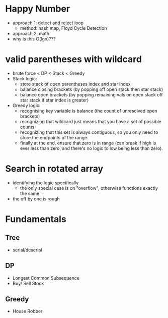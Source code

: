 # Happy Number
- approach 1: detect and reject loop
  - method: hash map, Floyd Cycle Detection
- approach 2: math
- why is this O(lgn)???

# valid parentheses with wildcard
- brute force < DP < Stack < Greedy
- Stack logic:
  - store stack of open parentheses index and star index
  - balance closing brackets (by popping off open stack then star stack)
  - balance open brackets (by popping remaining vals on open stack off star stack if star index is greater)
- Greedy logic:
  - recognising key variable is balance (the count of unresolved open brackets)
  - recognizing that wildcard just means that you have a set of possible counts
  - recognizing that this set is always contiguous, so you only need to store the endpoints of the range
  - finally at the end, ensure that zero is in range (can break if high is ever less than zero, and there's no logic to low being less than zero).

# Search in rotated array
- identifying the logic specifically
  - the only special case is on "overflow", otherwise functions exactly the same
- the off by one is rough

# Fundamentals
## Tree
- serial/deserial
## DP
- Longest Common Subsequence
- Buy/ Sell Stock
## Greedy
- House Robber
